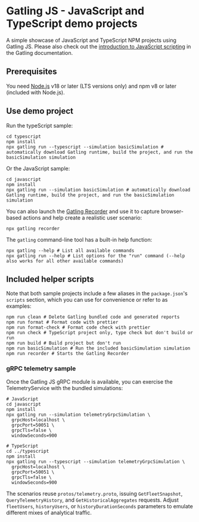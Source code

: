 # Gatling JS - JavaScript and TypeScript demo projects

A simple showcase of JavaScript and TypeScript NPM projects using Gatling JS. Please also check out the [introduction to JavaScript scripting](https://docs.gatling.io/tutorials/scripting-intro-js/) in the Gatling documentation.

## Prerequisites

You need [Node.js](https://nodejs.org/en/download) v18 or later (LTS versions only) and npm v8 or later (included with Node.js).

## Use demo project

Run the typeScript sample:

```shell
cd typescript
npm install
npx gatling run --typescript --simulation basicSimulation # automatically download Gatling runtime, build the project, and run the basicSimulation simulation
```

Or the JavaScript sample:

```shell
cd javascript
npm install
npx gatling run --simulation basicSimulation # automatically download Gatling runtime, build the project, and run the basicSimulation simulation
```

You can also launch the [Gatling Recorder](https://docs.gatling.io/tutorials/recorder/) and use it to capture browser-based actions and help create a realistic user scenario:

```shell
npx gatling recorder
```

The `gatling` command-line tool has a built-in help function:

```shell
npx gatling --help # List all available commands
npx gatling run --help # List options for the "run" command (--help also works for all other available commands)
```

## Included helper scripts

Note that both sample projects include a few aliases in the `package.json`'s `scripts` section, which you can use for convenience or refer to as examples:

```shell
npm run clean # Delete Gatling bundled code and generated reports
npm run format # Format code with prettier
npm run format-check # Format code check with prettier
npm run check # TypeScript project only, type check but don't build or run
npm run build # Build project but don't run
npm run basicSimulation # Run the included basicSimulation simulation
npm run recorder # Starts the Gatling Recorder
```

### gRPC telemetry sample

Once the Gatling JS gRPC module is available, you can exercise the TelemetryService with the bundled simulations:

```shell
# JavaScript
cd javascript
npm install
npx gatling run --simulation telemetryGrpcSimulation \
  grpcHost=localhost \
  grpcPort=50051 \
  grpcTls=false \
  windowSeconds=900

# TypeScript
cd ../typescript
npm install
npx gatling run --typescript --simulation telemetryGrpcSimulation \
  grpcHost=localhost \
  grpcPort=50051 \
  grpcTls=false \
  windowSeconds=900
```

The scenarios reuse `protos/telemetry.proto`, issuing `GetFleetSnapshot`, `QueryTelemetryHistory`, and `GetHistoricalAggregates` requests. Adjust `fleetUsers`, `historyUsers`, or `historyDurationSeconds` parameters to emulate different mixes of analytical traffic.
